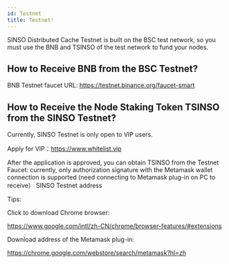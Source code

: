 ```yaml
---
id: Testnet
title: Testnet!
---
```


SINSO Distributed Cache Testnet is built on the BSC test network, so you must use the BNB and TSINSO of the test network to fund your nodes.

## How to Receive BNB from the BSC Testnet?

BNB Testnet faucet URL: https://testnet.binance.org/faucet-smart

## How to Receive the Node Staking Token TSINSO from the SINSO Testnet?

Currently, SINSO Testnet is only open to VIP users.

Apply for VIP：https://www.whitelist.vip

After the application is approved, you can obtain TSINSO from the Testnet Faucet: currently, only authorization signature with the Metamask wallet connection is supported (need connecting to Metamask plug-in on PC to receive）
SINSO Testnet address

Tips:

Click to download Chrome browser:

https://www.google.com/intl/zh-CN/chrome/browser-features/#extensions

Download address of the Metamask plug-in:

https://chrome.google.com/webstore/search/metamask?hl=zh
